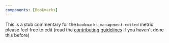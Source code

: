 ```yaml
---
components: [Bookmarks]
---
```


This is a stub commentary for the `bookmarks_management.edited` metric: please feel free to edit (read the
[contributing guidelines](https://github.com/mozilla/glean-annotations/blob/main/CONTRIBUTING.md)
if you haven't done this before)
